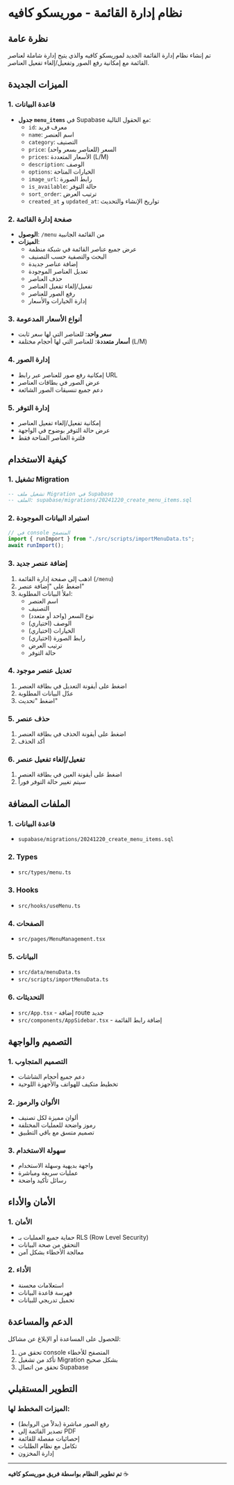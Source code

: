 # نظام إدارة القائمة - موريسكو كافيه

## نظرة عامة

تم إنشاء نظام إدارة القائمة الجديد لموريسكو كافيه والذي يتيح إدارة شاملة لعناصر القائمة مع إمكانية رفع الصور وتفعيل/إلغاء تفعيل العناصر.

## الميزات الجديدة

### 1. قاعدة البيانات

- **جدول `menu_items`** في Supabase مع الحقول التالية:
  - `id`: معرف فريد
  - `name`: اسم العنصر
  - `category`: التصنيف
  - `price`: السعر (للعناصر بسعر واحد)
  - `prices`: الأسعار المتعددة (L/M)
  - `description`: الوصف
  - `options`: الخيارات المتاحة
  - `image_url`: رابط الصورة
  - `is_available`: حالة التوفر
  - `sort_order`: ترتيب العرض
  - `created_at` و `updated_at`: تواريخ الإنشاء والتحديث

### 2. صفحة إدارة القائمة

- **الوصول**: `/menu` من القائمة الجانبية
- **الميزات**:
  - عرض جميع عناصر القائمة في شبكة منظمة
  - البحث والتصفية حسب التصنيف
  - إضافة عناصر جديدة
  - تعديل العناصر الموجودة
  - حذف العناصر
  - تفعيل/إلغاء تفعيل العناصر
  - رفع الصور للعناصر
  - إدارة الخيارات والأسعار

### 3. أنواع الأسعار المدعومة

- **سعر واحد**: للعناصر التي لها سعر ثابت
- **أسعار متعددة**: للعناصر التي لها أحجام مختلفة (L/M)

### 4. إدارة الصور

- إمكانية رفع صور للعناصر عبر رابط URL
- عرض الصور في بطاقات العناصر
- دعم جميع تنسيقات الصور الشائعة

### 5. إدارة التوفر

- إمكانية تفعيل/إلغاء تفعيل العناصر
- عرض حالة التوفر بوضوح في الواجهة
- فلترة العناصر المتاحة فقط

## كيفية الاستخدام

### 1. تشغيل Migration

```sql
-- تشغيل ملف Migration في Supabase
-- الملف: supabase/migrations/20241220_create_menu_items.sql
```

### 2. استيراد البيانات الموجودة

```typescript
// في console المتصفح
import { runImport } from "./src/scripts/importMenuData.ts";
await runImport();
```

### 3. إضافة عنصر جديد

1. اذهب إلى صفحة إدارة القائمة (`/menu`)
2. اضغط على "إضافة عنصر"
3. املأ البيانات المطلوبة:
   - اسم العنصر
   - التصنيف
   - نوع السعر (واحد أو متعدد)
   - الوصف (اختياري)
   - الخيارات (اختياري)
   - رابط الصورة (اختياري)
   - ترتيب العرض
   - حالة التوفر

### 4. تعديل عنصر موجود

1. اضغط على أيقونة التعديل في بطاقة العنصر
2. عدّل البيانات المطلوبة
3. اضغط "تحديث"

### 5. حذف عنصر

1. اضغط على أيقونة الحذف في بطاقة العنصر
2. أكد الحذف

### 6. تفعيل/إلغاء تفعيل عنصر

1. اضغط على أيقونة العين في بطاقة العنصر
2. سيتم تغيير حالة التوفر فوراً

## الملفات المضافة

### 1. قاعدة البيانات

- `supabase/migrations/20241220_create_menu_items.sql`

### 2. Types

- `src/types/menu.ts`

### 3. Hooks

- `src/hooks/useMenu.ts`

### 4. الصفحات

- `src/pages/MenuManagement.tsx`

### 5. البيانات

- `src/data/menuData.ts`
- `src/scripts/importMenuData.ts`

### 6. التحديثات

- `src/App.tsx` - إضافة route جديد
- `src/components/AppSidebar.tsx` - إضافة رابط القائمة

## التصميم والواجهة

### 1. التصميم المتجاوب

- دعم جميع أحجام الشاشات
- تخطيط متكيف للهواتف والأجهزة اللوحية

### 2. الألوان والرموز

- ألوان مميزة لكل تصنيف
- رموز واضحة للعمليات المختلفة
- تصميم متسق مع باقي التطبيق

### 3. سهولة الاستخدام

- واجهة بديهية وسهلة الاستخدام
- عمليات سريعة ومباشرة
- رسائل تأكيد واضحة

## الأمان والأداء

### 1. الأمان

- حماية جميع العمليات بـ RLS (Row Level Security)
- التحقق من صحة البيانات
- معالجة الأخطاء بشكل آمن

### 2. الأداء

- استعلامات محسنة
- فهرسة قاعدة البيانات
- تحميل تدريجي للبيانات

## الدعم والمساعدة

للحصول على المساعدة أو الإبلاغ عن مشاكل:

1. تحقق من console المتصفح للأخطاء
2. تأكد من تشغيل Migration بشكل صحيح
3. تحقق من اتصال Supabase

## التطوير المستقبلي

### الميزات المخطط لها:

- رفع الصور مباشرة (بدلاً من الروابط)
- تصدير القائمة إلى PDF
- إحصائيات مفصلة للقائمة
- تكامل مع نظام الطلبات
- إدارة المخزون

---

**تم تطوير النظام بواسطة فريق موريسكو كافيه** ☕️

